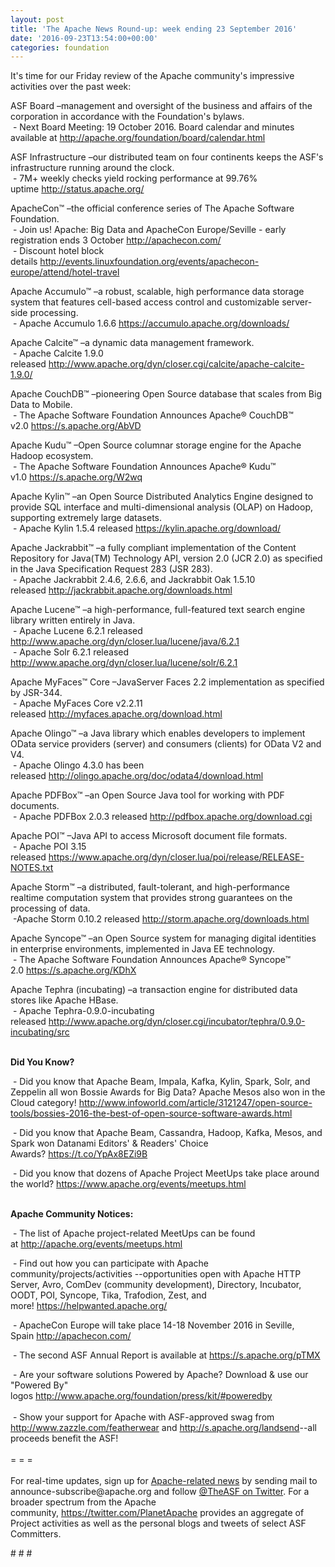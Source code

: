 ```yaml
---
layout: post
title: 'The Apache News Round-up: week ending 23 September 2016'
date: '2016-09-23T13:54:00+00:00'
categories: foundation
---
```

<p>It's time for our Friday review of the Apache community's impressive activities over the past week:</p> 
  <div> 
    <p>ASF Board –management and oversight of the business and affairs of the corporation in accordance with the Foundation's bylaws.<br />&nbsp;- Next Board Meeting: 19 October 2016. Board calendar and minutes available at <a href="http://apache.org/foundation/board/calendar.html">http://apache.org/foundation/board/calendar.html</a></p> 
    <p>ASF Infrastructure –our distributed team on four continents keeps the ASF's infrastructure running around the clock.<br />&nbsp;- 7M+ weekly checks yield rocking performance at 99.76% uptime&nbsp;<a href="http://status.apache.org/">http://status.apache.org/</a></p> 
  </div> 
  <div> 
    <p><a href="http://status.apache.org/"></a>ApacheCon™ –the official conference series of The Apache Software Foundation.<br />&nbsp;- Join us! Apache: Big Data and ApacheCon Europe/Seville - early registration ends 3 October&nbsp;<a href="http://apachecon.com/">http://apachecon.com/</a><br />&nbsp;- Discount hotel block details&nbsp;<a href="http://events.linuxfoundation.org/events/apachecon-europe/attend/hotel-travel">http://events.linuxfoundation.org/events/apachecon-europe/attend/hotel-travel</a></p> 
    <p>Apache Accumulo™ –a robust, scalable, high performance data storage system that features cell-based access control and customizable server-side processing.<br />&nbsp;- Apache Accumulo 1.6.6&nbsp;<a href="https://accumulo.apache.org/downloads/">https://accumulo.apache.org/downloads/</a></p> 
    <p>Apache Calcite™ –a dynamic data management framework.<br />&nbsp;- Apache Calcite 1.9.0 released&nbsp;<a href="http://www.apache.org/dyn/closer.cgi/calcite/apache-calcite-1.9.0/">http://www.apache.org/dyn/closer.cgi/calcite/apache-calcite-1.9.0/</a></p> 
    <p>Apache CouchDB™ –pioneering Open Source database that scales from Big Data to Mobile.<br />&nbsp;-&nbsp;The Apache Software Foundation Announces Apache® CouchDB™ v2.0&nbsp;<a href="https://s.apache.org/AbVD">https://s.apache.org/AbVD</a></p> 
    <p>Apache Kudu™ –Open Source columnar storage engine for the Apache Hadoop ecosystem.<br />&nbsp;- The Apache Software Foundation Announces Apache® Kudu™ v1.0&nbsp;<a href="https://s.apache.org/W2wq">https://s.apache.org/W2wq</a></p> 
    <p>Apache Kylin™ –an Open Source Distributed Analytics Engine designed to provide SQL interface and multi-dimensional analysis (OLAP) on Hadoop, supporting extremely large datasets.<br />&nbsp;- Apache Kylin 1.5.4 released&nbsp;<a href="https://kylin.apache.org/download/">https://kylin.apache.org/download/</a></p> 
    <p>Apache Jackrabbit™ –a fully compliant implementation of the Content Repository for Java(TM) Technology API, version 2.0 (JCR 2.0) as specified in the Java Specification Request 283 (JSR 283).<br />&nbsp;- Apache Jackrabbit 2.4.6, 2.6.6, and Jackrabbit Oak 1.5.10 released&nbsp;<a href="http://jackrabbit.apache.org/downloads.html">http://jackrabbit.apache.org/downloads.html</a><br /></p> 
    <p>Apache Lucene™ –a high-performance, full-featured text search engine library written entirely in Java.<br />&nbsp;- Apache Lucene 6.2.1 released <a href="http://www.apache.org/dyn/closer.lua/lucene/java/6.2.1">http://www.apache.org/dyn/closer.lua/lucene/java/6.2.1</a><br />&nbsp;- Apache Solr 6.2.1 released <a href="http://www.apache.org/dyn/closer.lua/lucene/solr/6.2.1">http://www.apache.org/dyn/closer.lua/lucene/solr/6.2.1</a></p> 
    <p>Apache MyFaces™ Core –JavaServer Faces 2.2 implementation as specified by JSR-344.<br />&nbsp;- Apache MyFaces Core v2.2.11 released&nbsp;<a href="http://myfaces.apache.org/download.html">http://myfaces.apache.org/download.html</a></p> 
    <p>Apache Olingo™ –a Java library which enables developers to implement OData service providers (server) and consumers (clients) for OData V2 and V4.<br />&nbsp;- Apache Olingo 4.3.0 has been released&nbsp;<a href="http://olingo.apache.org/doc/odata4/download.html">http://olingo.apache.org/doc/odata4/download.html</a></p> 
    <p>Apache PDFBox™ –an Open Source Java tool for working with PDF documents.<br />&nbsp;- Apache PDFBox 2.0.3 released&nbsp;<a href="http://pdfbox.apache.org/download.cgi">http://pdfbox.apache.org/download.cgi</a></p> 
    <p>Apache POI™ –Java API to access Microsoft document file formats.<br />&nbsp;- Apache POI 3.15 released&nbsp;<a href="https://www.apache.org/dyn/closer.lua/poi/release/RELEASE-NOTES.txt">https://www.apache.org/dyn/closer.lua/poi/release/RELEASE-NOTES.txt</a></p> 
    <p>Apache Storm™ –a distributed, fault-tolerant, and high-performance realtime computation system that provides strong guarantees on the processing of data.<br />&nbsp;-Apache Storm 0.10.2 released&nbsp;<a href="http://storm.apache.org/downloads.html">http://storm.apache.org/downloads.html</a></p> 
    <p>Apache Syncope™ –an Open Source system for managing digital identities in enterprise environments, implemented in Java EE technology.<br />&nbsp;- The Apache Software Foundation Announces Apache® Syncope™ 2.0&nbsp;<a href="https://s.apache.org/KDhX">https://s.apache.org/KDhX</a></p> 
    <p><a href="https://s.apache.org/KDhX"></a>Apache Tephra (incubating)&nbsp;–a transaction engine for distributed data stores like Apache HBase.<br />&nbsp;-&nbsp;Apache Tephra-0.9.0-incubating released&nbsp;<a href="http://www.apache.org/dyn/closer.cgi/incubator/tephra/0.9.0-incubating/src">http://www.apache.org/dyn/closer.cgi/incubator/tephra/0.9.0-incubating/src</a></p> 
    <p><b><br />Did You Know?</b></p> 
    <p><a href="http://qpid.apache.org/download.html"></a></p> 
    <p>&nbsp;- Did you know that Apache Beam, Impala, Kafka, Kylin, Spark, Solr, and Zeppelin all won Bossie Awards for Big Data? Apache Mesos also won in the Cloud category!&nbsp;<a href="http://www.infoworld.com/article/3121247/open-source-tools/bossies-2016-the-best-of-open-source-software-awards.html">http://www.infoworld.com/article/3121247/open-source-tools/bossies-2016-the-best-of-open-source-software-awards.html</a></p> 
    <p>&nbsp;- Did you know that Apache Beam, Cassandra, Hadoop, Kafka, Mesos, and Spark won Datanami Editors' &amp; Readers' Choice Awards?&nbsp;<a href="https://t.co/YpAx8EZi9B">https://t.co/YpAx8EZi9B</a></p> 
  </div> 
  <div> 
    <p>&nbsp;-&nbsp;Did you know that dozens of Apache Project MeetUps take place around the world?&nbsp;<a href="https://www.apache.org/events/meetups.html">https://www.apache.org/events/meetups.html</a><br /><br /></p> 
    <p><strong>Apache Community Notices:</strong></p> 
  </div> 
  <div> 
    <div> 
      <p>&nbsp;- The list of Apache project-related MeetUps can be found at&nbsp;<a href="http://apache.org/events/meetups.html">http://apache.org/events/meetups.html</a></p> 
      <p>&nbsp;- Find out how you can participate with Apache community/projects/activities --opportunities open with&nbsp;Apache HTTP Server,&nbsp;Avro, ComDev (community development), Directory, Incubator, OODT, POI, Syncope, Tika, Trafodion, Zest, and more!&nbsp;<a href="https://helpwanted.apache.org/">https://helpwanted.apache.org/</a></p> 
    </div> 
    <p>&nbsp;- ApacheCon Europe will take place 14-18 November 2016 in Seville, Spain&nbsp;<a href="http://apachecon.com/">http://apachecon.com/</a></p> 
    <div> 
      <p>&nbsp;- The second ASF Annual Report is available at <a href="https://s.apache.org/pTMX">https://s.apache.org/pTMX</a></p> 
    </div> 
    <div>&nbsp;- Are your software solutions Powered by Apache? Download &amp; use our &quot;Powered By&quot; logos&nbsp;<a href="http://www.apache.org/foundation/press/kit/#poweredby">http://www.apache.org/foundation/press/kit/#poweredby</a></div> 
    <div><br /></div> 
    <div>&nbsp;- Show your support for Apache with ASF-approved swag from <a href="http://www.zazzle.com/featherwear">http://www.zazzle.com/featherwear</a> and&nbsp;<a href="http://s.apache.org/landsend">http://s.apache.org/landsend</a>--all proceeds benefit the ASF!&nbsp;</div> 
    <div><br /></div> 
    <div>= = =</div> 
    <div><br /></div> 
    <div>For real-time updates, sign up for <a href="http://apache.org/foundation/mailinglists.html#foundation-announce">Apache-related news</a> by sending mail to announce-subscribe@apache.org and follow <a href="https://twitter.com/TheASF">@TheASF on Twitter</a>. For a broader spectrum from the Apache community,&nbsp;<a href="http://s.apache.org/landsend">https://twitter.com/PlanetApache</a> provides an aggregate of Project activities as well as the personal blogs and tweets of select ASF Committers.</div> 
  </div> 
  <p># # #</p>
